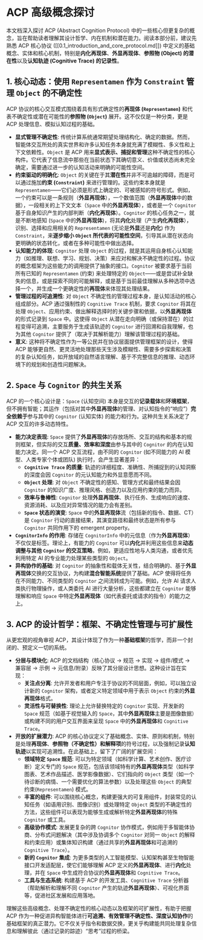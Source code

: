 # ACP 高级概念探讨

本文档深入探讨 ACP (Abstract Cognition Protocol) 中的一些核心但更复杂的概念，旨在帮助读者理解其设计哲学、内在机制和潜在能力。阅读本部分前，建议先熟悉 ACP 核心协议 ([[0.1_introduction_and_core_protocol.md]]) 中定义的基础概念、实体和核心机制，特别是**内化再现体**、**外显再现体**、**参照物 (Object) 的潜在性**以及**认知轨迹 (Cognitive Trace) 的记录性**。

## 1. 核心动态：使用 `Representamen` 作为 `Constraint` 管理 `Object` 的不确定性

ACP 协议的核心交互模式围绕着具有形式确定性的**再现体 (`Representamen`)** 和代表不确定性或潜在可能性的**参照物 (`Object`)** 展开。这不仅仅是一种分类，更是 ACP 处理信息、模拟认知过程的基础。

- **显式管理不确定性**: 传统计算系统通常期望处理结构化、确定的数据。然而，智能体交互所处的真实世界和许多认知任务本身就充满了模糊性、多义性和上下文依赖性。`Object` 是 ACP 用来**显式表示、捕捉和管理**这种不确定性的核心构件。它代表了信息流中那些在当前状态下其确切意义、价值或状态尚未完全确定，需要通过进一步的认知活动来明确的可能性空间。
- **约束驱动的明确化**: `Object` 的关键在于其**潜在性**并非不可逾越的障碍，而是可以通过施加**约束 (`Constraint`)** 来进行管理的。这些约束本身就是 `Representamen`——它们必须是形式上确定的、可被感知的符号形式。例如，一个约束可以是一条规则（**外显再现体**），一个数值范围（**外显再现体**中的数据），一段相关的上下文文本（`Space` 中的**外显再现体**），或者是一个 `Cognitor` 基于自身知识产生的内部判断（**内化再现体**）。`Cognitor` 的核心任务之一，就是不断地感知 (`Space` 中的**外显再现体**)，将其**内化**处理（产生**内化再现体**），识别、选择和应用相关的 `Representamen` (无论是**外显**还是**内化**) 作为 `Constraint`，来**逐步缩小 `Object` 所代表的可能性空间**，引导其从潜在状态向更明确的状态转化，或者在多种可能性中做出选择。
- **认知能力的体现**: `Cognitor` 处理 `Object` 的过程，就是其运用自身核心认知能力（如推理、联想、学习、规划、决策）来应对和解决不确定性的过程。协议的概念框架为这些能力的调用提供了抽象的接口。`Cognitor` 被要求基于当前所有已知的 `Representamen` (约束) 来处理特定的 `Object`——或是尝试补全缺失的信息，或是探索不同的可能解释，或是基于当前最佳理解从多种选项中选择一个，并生成一个更确定性的**再现体**来体现其处理结果。
- **管理过程的可追溯性**: 对 `Object` 不确定性的管理过程本身，是认知活动的核心组成部分。ACP 通过强制性的 `Cognitive Trace` 机制，要求 `Cognitor` 将其在处理 `Object`、应用约束、做出解释选择时的关键步骤和依据，以**外显再现体**的形式记录到 `Space` 中。这使得 `Object` 从潜在走向明确（或保持潜在）的过程变得可追溯，主要服务于生成该轨迹的 `Cognitor` 进行回溯和自我理解，也为其他 `Cognitor` 提供了（取决于其解析能力）理解该管理过程的基础。
- **意义**: 这种将不确定性作为一等公民并在协议层面提供管理框架的设计，使得 ACP 能够更自然、更灵活地处理那些天生涉及模糊性、需要多步探索和决策的复杂认知任务，如开放域的自然语言理解、基于不完整信息的推理、动态环境下的规划和创造性问题解决。

## 2. `Space` 与 `Cognitor` 的共生关系

ACP 的一个核心设计是：`Space` (认知空间) 本身是交互的**记录载体**和**环境框架**，但不拥有智能；其运作（包括对其中**外显再现体**的管理、对认知指令的“响应”）**完全依赖于**参与其中的 `Cognitor` (认知实体) 的能力和行为。这种共生关系决定了 ACP 交互的许多动态特性。

- **能力决定表现**: `Space` 提供了**外显再现体**的存放场所、交互的结构和基本的规则框架，但实际的交互**质量、效率和深度**由参与其中的 `Cognitor` 的内在认知能力决定。同一个 ACP 交互流程，由不同的 `Cognitor` (如不同能力的 AI 模型、人类专家个体或团队) 执行时，会产生显著差异：
    - **`Cognitive Trace` 的质量**: 轨迹的详细程度、准确性、所捕捉到的认知洞察的深度会因 `Cognitor` 的元认知能力和外显意愿而不同。
    - **`Object` 处理**: 对 `Object` 不确定性的感知、管理方式和最终结果会因 `Cognitor` 的知识广度、推理风格、创造力以及应用约束的能力而异。
    - **效率与鲁棒性**: `Cognitor` 处理**外显再现体**、执行任务、生成响应的速度、资源消耗、以及应对异常情况的能力会有差别。
    - **`Space` 状态的演变**: `Space` 中的**外显再现体**流（包括新的指令、数据、CT）是 `Cognitor` 行动的直接结果，其演变路径和最终状态是所有参与 `Cognitor` 共同作用下的 emergent property。
- **`CognitorInfo` 的作用**: 存储在 `CognitorInfo` 中的元信息（作为**外显再现体**）不仅仅是标签。理论上，有能力的 `Cognitor` 可以**内化**并利用这些信息来**动态调整与其他 `Cognitor` 的交互策略**，例如，更适应性地与人类沟通，或者优先利用特定 AI 的专业能力处理某些类型的 `Object`。
- **异构协作的基础**: 对 `Cognitor` 的抽象性和载体无关性，结合明确的、基于**外显再现体**交换的交互协议，为构建**混合智能系统**提供了基础。ACP 使得将任务在不同能力、不同类型的 `Cognitor` 之间流转成为可能。例如，允许 AI 请求人类执行物理操作，或人类委托 AI 进行大量分析，这些都建立在 `Cognitor` 能够理解和响应 `Space` 中特定**外显再现体**（如代表委托或请求的指令）的能力之上。

## 3. ACP 的设计哲学：框架、不确定性管理与可扩展性

从更宏观的视角审视 ACP，其设计体现了作为一种**基础框架**的哲学，而非一个封闭的、预定义一切的系统。

- **分层与模块化**: ACP 的文档结构（核心协议 -> 规范 -> 实现 -> 组件/模式 -> 兼容层 -> 示例 -> 元信息/附录）反映了其分层设计思想。这种设计旨在实现：
    - **关注点分离**: 允许开发者和用户专注于协议的不同层面，例如，可以独立设计新的 `Cognitor` 架构，或者定义特定领域中用于表示 `Object` 约束的**外显再现体**格式。
    - **灵活性与可替换性**: 理论上允许替换特定的 `Cognitor` 实现、开发新的 `Space` 规范（如基于视觉输入的 `Space`，其中**外显再现体**主要是图像数据）或构建不同的用户交互界面来呈现 `Space` 中的**外显再现体**和 `Cognitive Trace`。
- **开放的扩展潜力**: ACP 的核心协议定义了基础概念、实体、原则和机制，特别是处理**再现体**、**参照物（不确定性）**和**解释项**的符号过程，以及强制记录**认知轨迹**以实现可追溯性。在此基础上，留下了广阔的扩展空间：
    - **领域特定 `Space` 规范**: 可以为特定领域（如科学计算、艺术创作、医疗诊断）定义专门的 `Space` 规范，包括该领域特有的**外显再现体**类型（如科学图表、艺术作品描述、医学影像数据）、它们指向的 `Object` 类型（如一个待诊断的病情、一个需要优化的算法参数）以及处理这些 `Object` 的典型约束(`Representamen`) 模式。
    - **丰富的组件**: 可以围绕核心概念，构建更强大的可复用组件，封装常见的认知任务（如语用识别、图像识别）或处理特定 `Object` 类型的不确定性的方法，这些组件可以表现为能够生成或解析特定**外显再现体**的特殊 `Cognitor` 或工具。
    - **高级协作模式**: 发展更复杂的跨 `Cognitor` 协作模式，例如用于多智能体协商、分布式问题解决（其中涉及协调多个 `Cognitor` 对同一 `Object` 的解释和约束应用）或集体知识构建（通过共享的**外显再现体**和可追溯的 `Cognitive Trace`）。
    - **新的 `Cognitor` 集成**: 为更多类型的人工智能模型、认知架构甚至生物智能接口开发适配层，使它们能够理解 ACP 定义的**外显再现体**、进行**内化**处理，并在 `Space` 中生成符合协议的**外显再现体**和 `Cognitive Trace`。
    - **工具与生态系统**: 构建基于 ACP 的开发工具、`Cognitive Trace` 分析器（帮助解析和理解不同 `Cognitor` 产生的轨迹**外显再现体**）、可视化界面等，促进社区发展和应用落地。

理解这些高级概念、处理不确定性的核心动态以及框架的可扩展性，有助于把握 ACP 作为一种促进异构智能体进行**可追溯、有效管理不确定性、深度认知协作**的基础框架的真正潜力。它不仅关乎指令和数据交换，更关乎构建能共同处理复杂信息和理解彼此（通过记录的踪迹）“思考”过程的桥梁。